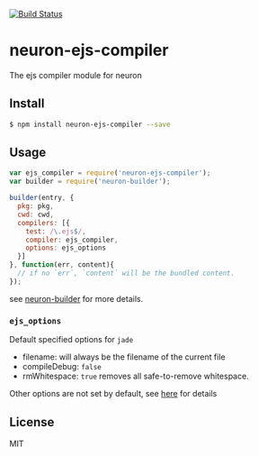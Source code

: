 [![Build Status](https://travis-ci.org/neuron-js/neuron-ejs-compiler.svg?branch=master)](https://travis-ci.org/neuron-js/neuron-ejs-compiler)
<!-- optional npm version
[![NPM version](https://badge.fury.io/js/neuron-ejs-compiler.svg)](http://badge.fury.io/js/neuron-ejs-compiler)
-->
<!-- optional npm downloads
[![npm module downloads per month](http://img.shields.io/npm/dm/neuron-ejs-compiler.svg)](https://www.npmjs.org/package/neuron-ejs-compiler)
-->
<!-- optional dependency status
[![Dependency Status](https://david-dm.org/neuron-js/neuron-ejs-compiler.svg)](https://david-dm.org/neuron-js/neuron-ejs-compiler)
-->

# neuron-ejs-compiler

The ejs compiler module for neuron

## Install

```sh
$ npm install neuron-ejs-compiler --save
```

## Usage

```js
var ejs_compiler = require('neuron-ejs-compiler');
var builder = require('neuron-builder');

builder(entry, {
  pkg: pkg,
  cwd: cwd,
  compilers: [{
    test: /\.ejs$/,
    compiler: ejs_compiler,
    options: ejs_options
  }]
}, function(err, content){
  // if no `err`, `content` will be the bundled content.
});
```

see [neuron-builder](https://www.npmjs.com/package/neuron-builder) for more details.

### `ejs_options`

Default specified options for `jade`

- filename: will always be the filename of the current file
- compileDebug: `false`
- rmWhitespace: `true` removes all safe-to-remove whitespace.

Other options are not set by default, see [here](http://jade-lang.com/api/) for details

## License

MIT

